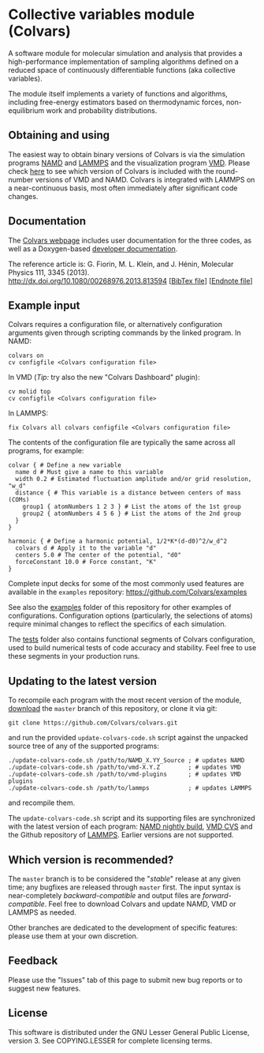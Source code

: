 # Collective variables module (Colvars)

A software module for molecular simulation and analysis that provides a high-performance implementation of sampling algorithms defined on a reduced space of continuously differentiable functions (aka collective variables).

The module itself implements a variety of functions and algorithms, including free-energy estimators based on thermodynamic forces, non-equilibrium work and probability distributions.

## Obtaining and using

The easiest way to obtain binary versions of Colvars is via the simulation programs [NAMD](http://www.ks.uiuc.edu/Research/namd/) and [LAMMPS](http://lammps.sandia.gov/) and the visualization program [VMD](http://www.ks.uiuc.edu/Research/vmd/).  Please check [here](https://github.com/Colvars/colvars/releases) to see which version of Colvars is included with the round-number versions of VMD and NAMD.  Colvars is integrated with LAMMPS on a near-continuous basis, most often immediately after significant code changes.

## Documentation

The [Colvars webpage](http://colvars.github.io/) includes user documentation for the three codes, as well as a Doxygen-based [developer documentation](http://colvars.github.io/doxygen/html/).

The reference article is:
G. Fiorin, M. L. Klein, and J. Hénin, Molecular Physics 111, 3345 (2013).  
http://dx.doi.org/10.1080/00268976.2013.813594  \[[BibTex file](https://github.com/Colvars/colvars/blob/master/doc/ref_Fiorin_2013.bib?raw=true)\] \[[Endnote file](https://github.com/Colvars/colvars/blob/master/doc/ref_Fiorin_2013.ciw?raw=true)\]

## Example input

Colvars requires a configuration file, or alternatively configuration arguments given through scripting commands by the linked program.  In NAMD:
```
colvars on
cv configfile <Colvars configuration file>
```
In VMD (_Tip:_ try also the new "Colvars Dashboard" plugin):
```
cv molid top
cv configfile <Colvars configuration file>
```
In LAMMPS:
```
fix Colvars all colvars configfile <Colvars configuration file>
```
The contents of the configuration file are typically the same across all programs, for example:
```
colvar { # Define a new variable
  name d # Must give a name to this variable
  width 0.2 # Estimated fluctuation amplitude and/or grid resolution, "w_d"
  distance { # This variable is a distance between centers of mass (COMs)
    group1 { atomNumbers 1 2 3 } # List the atoms of the 1st group
    group2 { atomNumbers 4 5 6 } # List the atoms of the 2nd group
  }
}

harmonic { # Define a harmonic potential, 1/2*K*(d-d0)^2/w_d^2
  colvars d # Apply it to the variable "d"
  centers 5.0 # The center of the potential, "d0"
  forceConstant 10.0 # Force constant, "K"
}
```

Complete input decks for some of the most commonly used features are available in the `examples` repository:
https://github.com/Colvars/examples

See also the [examples](https://github.com/Colvars/colvars/tree/master/examples?raw=true) folder of this repository for other examples of configurations.  Configuration options (particularly, the selections of atoms) require minimal changes to reflect the specifics of each simulation.

The [tests](https://github.com/Colvars/colvars/tree/master/tests?raw=true) folder also contains functional segments of Colvars configuration, used to build numerical tests of code accuracy and stability.  Feel free to use these segments in your production runs.

## Updating to the latest version

To recompile each program with the most recent version of the module, [download](https://github.com/Colvars/colvars/archive/master.zip) the `master` branch of this repository, or clone it via git:
```
git clone https://github.com/Colvars/colvars.git
```
and run the provided `update-colvars-code.sh` script against the unpacked source tree of any of the supported programs:
```
./update-colvars-code.sh /path/to/NAMD_X.YY_Source ; # updates NAMD
./update-colvars-code.sh /path/to/vmd-X.Y.Z        ; # updates VMD
./update-colvars-code.sh /path/to/vmd-plugins      ; # updates VMD plugins
./update-colvars-code.sh /path/to/lammps           ; # updates LAMMPS
```
and recompile them.

The `update-colvars-code.sh` script and its supporting files are synchronized with the latest version of each program: [NAMD nightly build](http://www.ks.uiuc.edu/Development/Download/download.cgi?PackageName=NAMD), [VMD CVS](http://www.ks.uiuc.edu/Research/vmd/doxygen/cvsget.html) and the Github repository of [LAMMPS](https://github.com/lammps/lammps).  Earlier versions are not supported.

## Which version is recommended?

The `master` branch is to be considered the "*stable*" release at any given time; any bugfixes are released through `master` first.  The input syntax is near-completely *backward-compatible* and output files are *forward-compatible*.  Feel free to download Colvars and update NAMD, VMD or LAMMPS as needed.

Other branches are dedicated to the development of specific features: please use them at your own discretion.

## Feedback

Please use the "Issues" tab of this page to submit new bug reports or to suggest new features.

## License

This software is distributed under the GNU Lesser General Public License, version 3.  See COPYING.LESSER for complete licensing terms.
